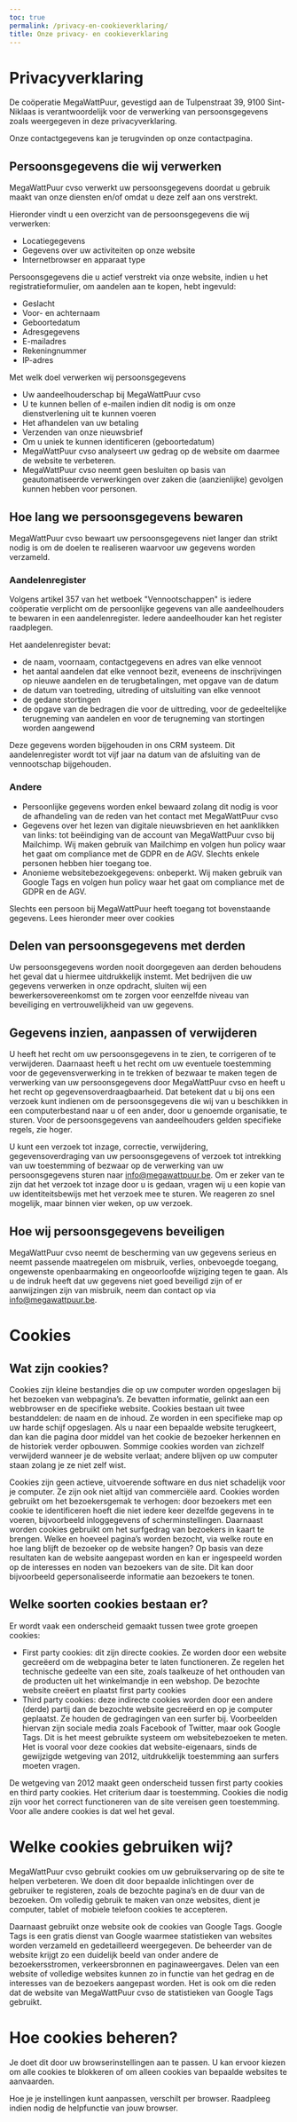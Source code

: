 ```yaml
---
toc: true
permalink: /privacy-en-cookieverklaring/
title: Onze privacy- en cookieverklaring
---
```


# Privacyverklaring

De coöperatie MegaWattPuur, gevestigd aan de Tulpenstraat 39, 9100 Sint-Niklaas
is verantwoordelijk voor de verwerking van persoonsgegevens zoals weergegeven
in deze privacyverklaring.

Onze contactgegevens kan je terugvinden op onze contactpagina.

## Persoonsgegevens die wij verwerken

MegaWattPuur cvso verwerkt uw persoonsgegevens doordat u gebruik maakt van onze
diensten en/of omdat u deze zelf aan ons verstrekt.

Hieronder vindt u een overzicht van de persoonsgegevens die wij verwerken:

  - Locatiegegevens
  - Gegevens over uw activiteiten op onze website
  - Internetbrowser en apparaat type

Persoonsgegevens die u actief verstrekt via onze website, indien u het
registratieformulier, om aandelen aan te kopen, hebt ingevuld:

  - Geslacht
  - Voor- en achternaam
  - Geboortedatum
  - Adresgegevens
  - E-mailadres
  - Rekeningnummer
  - IP-adres

Met welk doel verwerken wij persoonsgegevens

  - Uw aandeelhouderschap bij MegaWattPuur cvso
  - U te kunnen bellen of e-mailen indien dit nodig is om onze dienstverlening uit te kunnen voeren
  - Het afhandelen van uw betaling
  - Verzenden van onze nieuwsbrief
  - Om u uniek te kunnen identificeren (geboortedatum)
  - MegaWattPuur cvso analyseert uw gedrag op de website om daarmee de website te verbeteren.
  - MegaWattPuur cvso neemt geen besluiten op basis van geautomatiseerde verwerkingen over zaken die (aanzienlijke) gevolgen kunnen hebben voor personen.


## Hoe lang we persoonsgegevens bewaren

MegaWattPuur cvso bewaart uw persoonsgegevens niet langer dan strikt nodig is
om de doelen te realiseren waarvoor uw gegevens worden verzameld.


### Aandelenregister

Volgens artikel 357 van het wetboek "Vennootschappen" is iedere coöperatie
verplicht om de persoonlijke gegevens van alle aandeelhouders te bewaren in een
aandelenregister. Iedere aandeelhouder kan het register raadplegen.

Het aandelenregister bevat:

  - de naam, voornaam, contactgegevens en adres van elke vennoot
  - het aantal aandelen dat elke vennoot bezit, eveneens de inschrijvingen op nieuwe aandelen en de terugbetalingen, met opgave van de datum
  - de datum van toetreding, uitreding of uitsluiting van elke vennoot
  - de gedane stortingen
  - de opgave van de bedragen die voor de uittreding, voor de gedeeltelijke terugneming van aandelen en voor de terugneming van stortingen worden aangewend

Deze gegevens worden bijgehouden in ons CRM systeem.
Dit aandelenregister wordt tot vijf jaar na datum van de afsluiting van de vennootschap bijgehouden.


### Andere

  - Persoonlijke gegevens worden enkel bewaard zolang dit nodig is voor de afhandeling van de reden van het contact met MegaWattPuur cvso
  - Gegevens over het lezen van digitale nieuwsbrieven en het aanklikken van links: tot beëindiging van de account van MegaWattPuur cvso bij Mailchimp. Wij maken gebruik van Mailchimp en volgen hun policy waar het gaat om compliance met de GDPR en de AGV. Slechts enkele personen hebben hier toegang toe.
  - Anonieme websitebezoekgegevens: onbeperkt. Wij maken gebruik van Google Tags en volgen hun policy waar het gaat om compliance met de GDPR en de AGV.

Slechts een persoon bij MegaWattPuur heeft toegang tot bovenstaande gegevens.
Lees hieronder meer over cookies


## Delen van persoonsgegevens met derden

Uw persoonsgegevens worden nooit doorgegeven aan derden behoudens het geval dat
u hiermee uitdrukkelijk instemt. Met bedrijven die uw gegevens verwerken in
onze opdracht, sluiten wij een bewerkersovereenkomst om te zorgen voor
eenzelfde niveau van beveiliging en vertrouwelijkheid van uw gegevens.


## Gegevens inzien, aanpassen of verwijderen

U heeft het recht om uw persoonsgegevens in te zien, te corrigeren of te
verwijderen. Daarnaast heeft u het recht om uw eventuele toestemming voor de
gegevensverwerking in te trekken of bezwaar te maken tegen de verwerking van uw
persoonsgegevens door MegaWattPuur cvso en heeft u het recht op
gegevensoverdraagbaarheid. Dat betekent dat u bij ons een verzoek kunt indienen
om de persoonsgegevens die wij van u beschikken in een computerbestand naar u
of een ander, door u genoemde organisatie, te sturen. Voor de persoonsgegevens
van aandeelhouders gelden specifieke regels, zie hoger.

U kunt een verzoek tot inzage, correctie, verwijdering, gegevensoverdraging van
uw persoonsgegevens of verzoek tot intrekking van uw toestemming of bezwaar op
de verwerking van uw persoonsgegevens sturen naar info@megawattpuur.be.  Om er
zeker van te zijn dat het verzoek tot inzage door u is gedaan, vragen wij u een
kopie van uw identiteitsbewijs met het verzoek mee te sturen. We reageren zo
snel mogelijk, maar binnen vier weken, op uw verzoek.


## Hoe wij persoonsgegevens beveiligen

MegaWattPuur cvso neemt de bescherming van uw gegevens serieus en neemt
passende maatregelen om misbruik, verlies, onbevoegde toegang, ongewenste
openbaarmaking en ongeoorloofde wijziging tegen te gaan. Als u de indruk heeft
dat uw gegevens niet goed beveiligd zijn of er aanwijzingen zijn van misbruik,
neem dan contact op via info@megawattpuur.be.


# Cookies

## Wat zijn cookies?

Cookies zijn kleine bestandjes die op uw computer worden opgeslagen bij het
bezoeken van webpagina’s. Ze bevatten informatie, gelinkt aan een webbrowser en
de specifieke website. Cookies bestaan uit twee bestanddelen: de naam en de
inhoud. Ze worden in een specifieke map op uw harde schijf opgeslagen. Als u
naar een bepaalde website terugkeert, dan kan die pagina door middel van het
cookie de bezoeker herkennen en de historiek verder opbouwen. Sommige cookies
worden van zichzelf verwijderd wanneer je de website verlaat; andere blijven op
uw computer staan zolang je ze niet zelf wist.

Cookies zijn geen actieve, uitvoerende software en dus niet schadelijk voor je
computer. Ze zijn ook niet altijd van commerciële aard. Cookies worden gebruikt
om het bezoekersgemak te verhogen: door bezoekers met een cookie te
identificeren hoeft die niet iedere keer dezelfde gegevens in te voeren,
bijvoorbeeld inloggegevens of scherminstellingen. Daarnaast worden cookies
gebruikt om het surfgedrag van bezoekers in kaart te brengen. Welke en hoeveel
pagina’s worden bezocht, via welke route en hoe lang blijft de bezoeker op de
website hangen? Op basis van deze resultaten kan de website aangepast worden en
kan er ingespeeld worden op de interesses en noden van bezoekers van de site.
Dit kan door bijvoorbeeld gepersonaliseerde informatie aan bezoekers te
tonen.


## Welke soorten cookies bestaan er?

Er wordt vaak een onderscheid gemaakt tussen twee grote groepen cookies:

  - First party cookies: dit zijn directe cookies. Ze worden door een website gecreëerd om de webpagina beter te laten functioneren. Ze regelen het technische gedeelte van een site, zoals taalkeuze of het onthouden van de producten uit het winkelmandje in een webshop. De bezochte website creëert en plaatst first party cookies</li>
  - Third party cookies: deze indirecte cookies worden door een andere (derde) partij dan de bezochte website gecreëerd en op je computer geplaatst. Ze houden de gedragingen van een surfer bij. Voorbeelden hiervan zijn sociale media zoals Facebook of Twitter, maar ook Google Tags. Dit is het meest gebruikte systeem om websitebezoeken te meten. Het is vooral voor deze cookies dat website-eigenaars, sinds de gewijzigde wetgeving van 2012, uitdrukkelijk toestemming aan surfers moeten vragen.

De wetgeving van 2012 maakt geen onderscheid tussen first party cookies en
third party cookies. Het criterium daar is toestemming. Cookies die nodig zijn
voor het correct functioneren van de site vereisen geen toestemming. Voor alle
andere cookies is dat wel het geval.

# Welke cookies gebruiken wij?

MegaWattPuur cvso gebruikt cookies om uw gebruikservaring op de site te helpen
verbeteren. We doen dit door bepaalde inlichtingen over de gebruiker te
registeren, zoals de bezochte pagina’s en de duur van de bezoeken. Om volledig
gebruik te maken van onze websites, dient je computer, tablet of mobiele
telefoon cookies te accepteren.

Daarnaast gebruikt onze website ook de cookies van Google Tags.  Google Tags is
een gratis dienst van Google waarmee statistieken van websites worden verzameld
en gedetailleerd weergegeven. De beheerder van de website krijgt zo een
duidelijk beeld van onder andere de bezoekersstromen, verkeersbronnen en
paginaweergaves. Delen van een website of volledige websites kunnen zo in
functie van het gedrag en de interesses van de bezoekers aangepast worden. Het
is ook om die reden dat de website van MegaWattPuur cvso de statistieken van
Google Tags gebruikt.


# Hoe cookies beheren?

Je doet dit door uw browserinstellingen aan te passen. U kan ervoor kiezen om
alle cookies te blokkeren of om alleen cookies van bepaalde websites te
aanvaarden.

Hoe je je instellingen kunt aanpassen, verschilt per browser. Raadpleeg indien
nodig de helpfunctie van jouw browser.

